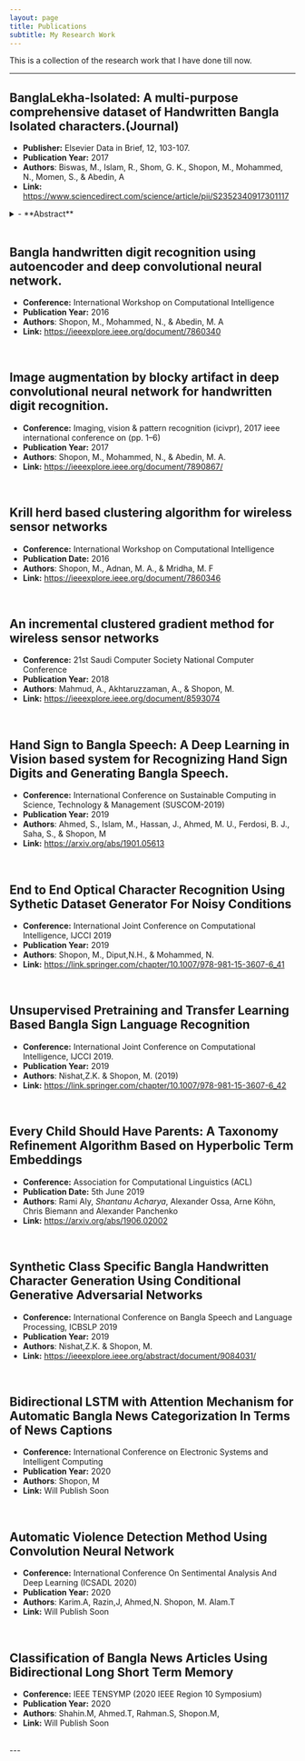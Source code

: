 ```yaml
---
layout: page
title: Publications
subtitle: My Research Work
---
```


This is a collection of the research work that I have done till now.

---

## BanglaLekha-Isolated: A multi-purpose comprehensive dataset of Handwritten Bangla Isolated characters.(Journal)

- **Publisher:** Elsevier Data in Brief, 12, 103-107.
- **Publication Year:** 2017
- **Authors**: Biswas, M., Islam, R., Shom, G. K., Shopon, M., Mohammed, N., Momen, S., & Abedin, A
- **Link:** https://www.sciencedirect.com/science/article/pii/S2352340917301117
<details>
  <summary>- **Abstract**</summary>
  BanglaLekha-Isolated, a Bangla handwritten isolated character dataset is presented in this article. This dataset contains 84 different characters comprising of 50 Bangla basic characters, 10 Bangla numerals and 24 selected compound characters. 2000 handwriting samples for each of the 84 characters were collected, digitized and pre-processed. After discarding mistakes and scribbles, 1,66,105 handwritten character images were included in the final dataset. The dataset also includes labels indicating the age and the gender of the subjects from whom the samples were collected. This dataset could be used not only for optical handwriting recognition research but also to explore the influence of gender and age on handwriting. The dataset is publicly available at https://data.mendeley.com/datasets/hf6sf8zrkc/2.
</details>

<br/>

##  Bangla handwritten digit recognition using autoencoder and deep convolutional neural network. 

- **Conference:** International Workshop on Computational Intelligence
- **Publication Year:** 2016
- **Authors**: Shopon, M., Mohammed, N., & Abedin, M. A
- **Link:** https://ieeexplore.ieee.org/document/7860340

<br/>

## Image augmentation by blocky artifact in deep convolutional neural network for handwritten digit recognition.

- **Conference:**  Imaging, vision & pattern recognition (icivpr), 2017 ieee international conference on (pp. 1–6)
- **Publication Year:** 2017
- **Authors**: Shopon, M., Mohammed, N., & Abedin, M. A.
- **Link:** https://ieeexplore.ieee.org/document/7890867/

<br/>

## Krill herd based clustering algorithm for wireless sensor networks

- **Conference:** International Workshop on Computational Intelligence
- **Publication Date:** 2016
- **Authors**: Shopon, M., Adnan, M. A., & Mridha, M. F
- **Link:** https://ieeexplore.ieee.org/document/7860346

<br/>

## An incremental clustered gradient method for wireless sensor networks

- **Conference:** 21st Saudi Computer Society National Computer Conference
- **Publication Year:** 2018
- **Authors**: Mahmud, A., Akhtaruzzaman, A., & Shopon, M. 
- **Link:** https://ieeexplore.ieee.org/document/8593074

<br/>

## Hand Sign to Bangla Speech: A Deep Learning in Vision based system for Recognizing Hand Sign Digits and Generating Bangla Speech. 

- **Conference:**  International Conference on Sustainable Computing in Science, Technology & Management (SUSCOM-2019)
- **Publication Year:** 2019
- **Authors**: Ahmed, S., Islam, M., Hassan, J., Ahmed, M. U., Ferdosi, B. J., Saha, S., & Shopon, M
- **Link:** https://arxiv.org/abs/1901.05613

<br/>

## End to End Optical Character Recognition Using Sythetic Dataset Generator For Noisy Conditions

- **Conference:** International Joint Conference on Computational Intelligence, IJCCI 2019
- **Publication Year:** 2019
- **Authors**: Shopon, M., Diput,N.H., & Mohammed, N.
- **Link:** https://link.springer.com/chapter/10.1007/978-981-15-3607-6_41

<br/>

## Unsupervised Pretraining and Transfer Learning Based Bangla Sign Language Recognition

- **Conference:**  International Joint Conference on Computational Intelligence, IJCCI 2019.
- **Publication Year:** 2019
- **Authors**: Nishat,Z.K. & Shopon, M. (2019)
- **Link:** https://link.springer.com/chapter/10.1007/978-981-15-3607-6_42

<br/>

## Every Child Should Have Parents: A Taxonomy Refinement Algorithm Based on Hyperbolic Term Embeddings

- **Conference:** Association for Computational Linguistics (ACL)
- **Publication Date:** 5th June 2019
- **Authors**: Rami Aly, _Shantanu Acharya_, Alexander Ossa, Arne Köhn, Chris Biemann and Alexander Panchenko
- **Link:** https://arxiv.org/abs/1906.02002

<br/>

## Synthetic Class Specific Bangla Handwritten Character Generation Using Conditional Generative Adversarial Networks

- **Conference:**  International Conference on Bangla Speech and Language Processing, ICBSLP 2019
- **Publication Year:** 2019
- **Authors**: Nishat,Z.K. & Shopon, M.
- **Link:** https://ieeexplore.ieee.org/abstract/document/9084031/

<br/>

## Bidirectional LSTM with Attention Mechanism for Automatic Bangla News Categorization In Terms of News Captions

- **Conference:**  International Conference on Electronic Systems and Intelligent Computing
- **Publication Year:** 2020
- **Authors**: Shopon, M
- **Link:** Will Publish Soon

<br/>

##  Automatic Violence Detection Method Using Convolution Neural Network

- **Conference:** International Conference On Sentimental Analysis And Deep Learning (ICSADL 2020)
- **Publication Year:** 2020
- **Authors**: Karim.A, Razin,J, Ahmed,N. Shopon, M. Alam.T
- **Link:** Will Publish Soon

<br/>

## Classification of Bangla News Articles Using Bidirectional Long Short Term Memory

- **Conference:** IEEE TENSYMP (2020 IEEE Region 10 Symposium)
- **Publication Year:** 2020
- **Authors**: Shahin.M, Ahmed.T, Rahman.S, Shopon.M,
- **Link:** Will Publish Soon

<br/>
---

